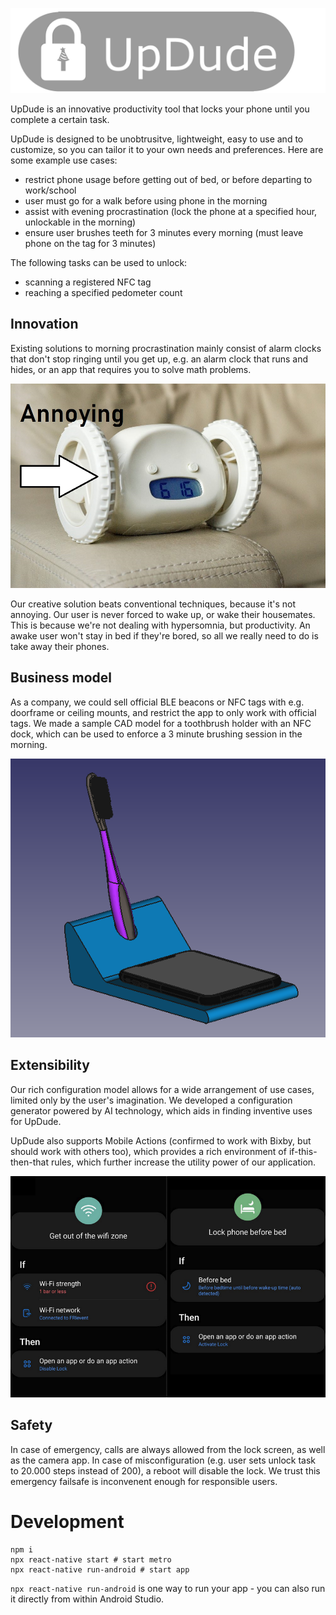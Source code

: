 ![banner](media/banner_dark.png)

UpDude is an innovative productivity tool that locks your phone until you complete a certain task.

UpDude is designed to be unobtrusitve, lightweight, easy to use and to customize, so you can tailor it to your own needs and preferences.
Here are some example use cases:
 * restrict phone usage before getting out of bed, or before departing to work/school
 * user must go for a walk before using phone in the morning
 * assist with evening procrastination (lock the phone at a specified hour, unlockable in the morning)
 * ensure user brushes teeth for 3 minutes every morning (must leave phone on the tag for 3 minutes)

The following tasks can be used to unlock:
 * scanning a registered NFC tag
 * reaching a specified pedometer count


## Innovation

Existing solutions to morning procrastination mainly consist of alarm clocks that don't stop ringing until you get up, e.g. an alarm clock that runs and hides, or an app that requires you to solve math problems.

![running alarm clock](demo/clocky.jpg)

Our creative solution beats conventional techniques, because it's not annoying. Our user is never forced to wake up, or wake their housemates. This is because we're not dealing with hypersomnia, but productivity. An awake user won't stay in bed if they're bored, so all we really need to do is take away their phones.


## Business model

As a company, we could sell official BLE beacons or NFC tags with e.g. doorframe or ceiling mounts, and restrict the app to only work with official tags. We made a sample CAD model for a toothbrush holder with an NFC dock, which can be used to enforce a 3 minute brushing session in the morning.

![toothbrush](demo/toothbrush.png)


## Extensibility

Our rich configuration model allows for a wide arrangement of use cases, limited only by the user's imagination. We developed a configuration generator powered by AI technology, which aids in finding inventive uses for UpDude.

UpDude also supports Mobile Actions (confirmed to work with Bixby, but should work with others too), which provides a rich environment of if-this-then-that rules, which further increase the utility power of our application.

![bixby routines](demo/bixby.png)

## Safety

In case of emergency, calls are always allowed from the lock screen, as well as the camera app.
In case of misconfiguration (e.g. user sets unlock task to 20.000 steps instead of 200), a reboot will disable the lock. We trust this emergency failsafe is inconvenent enough for responsible users.


# Development

```
npm i
npx react-native start # start metro
npx react-native run-android # start app
```

`npx react-native run-android` is one way to run your app - you can also run it directly from within Android Studio.
